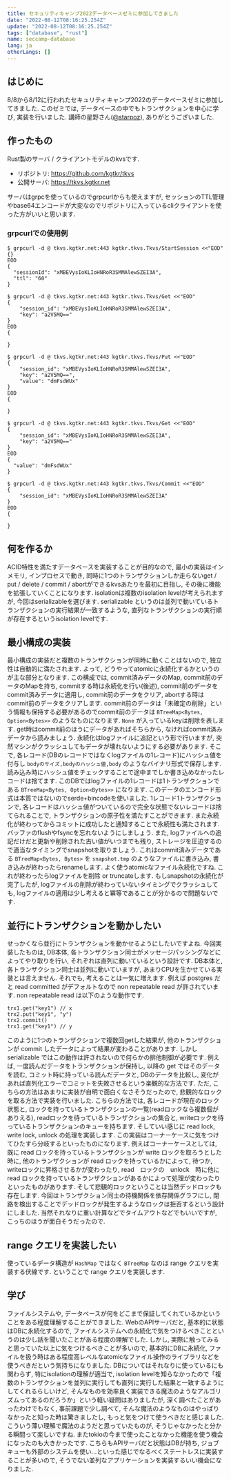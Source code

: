```yaml
---
title: セキュリティキャンプ2022データベースゼミに参加してきました
date: "2022-08-12T08:16:25.254Z"
update: "2022-08-12T08:16:25.254Z"
tags: ["database", "rust"]
name: seccamp-database
lang: ja
otherLangs: []
---
```

## はじめに
8/8から8/12に行われたセキュリティキャンプ2022のデータベースゼミに参加してきました. このゼミでは, データベースの中でもトランザクションを中心に学び, 実装を行いました. 講師の星野さん([@starpoz](https://twitter.com/starpoz)), ありがとうございました.

## 作ったもの
Rust製のサーバ / クライアントモデルのkvsです.

* リポジトリ: https://github.com/kgtkr/tkvs
* 公開サーバ: https://tkvs.kgtkr.net

サーバはgrpcを使っているのでgrpcurlからも使えますが, セッションのTTL管理やbase64エンコードが大変なのでリポジトリに入っているcliクライアントを使った方がいいと思います.


### grpcurlでの使用例
```
$ grpcurl -d @ tkvs.kgtkr.net:443 kgtkr.tkvs.Tkvs/StartSession <<"EOD"
{}
EOD
{
  "sessionId": "xMBEVysIoKLIoHNRoR3SMMAlewSZEI3A",
  "ttl": "60"
}

$ grpcurl -d @ tkvs.kgtkr.net:443 kgtkr.tkvs.Tkvs/Get <<"EOD"
{
    "session_id": "xMBEVysIoKLIoHNRoR3SMMAlewSZEI3A",
    "key": "a2V5MQ=="
}
EOD
{
  
}

$ grpcurl -d @ tkvs.kgtkr.net:443 kgtkr.tkvs.Tkvs/Put <<"EOD"
{
    "session_id": "xMBEVysIoKLIoHNRoR3SMMAlewSZEI3A",
    "key": "a2V5MQ==",
    "value": "dmFsdWUx"
}
EOD
{
  
}

$ grpcurl -d @ tkvs.kgtkr.net:443 kgtkr.tkvs.Tkvs/Get <<"EOD"
{
    "session_id": "xMBEVysIoKLIoHNRoR3SMMAlewSZEI3A",
    "key": "a2V5MQ=="
}
EOD
{
  "value": "dmFsdWUx"
}

$ grpcurl -d @ tkvs.kgtkr.net:443 kgtkr.tkvs.Tkvs/Commit <<"EOD"
{
    "session_id": "xMBEVysIoKLIoHNRoR3SMMAlewSZEI3A"
}
EOD
{
  
}
```

## 何を作るか
ACID特性を満たすデータベースを実装することが目的なので, 最小の実装はインメモリ, インプロセスで動き, 同時に1つのトランザクションしか走らないget / put / delete / commit / abortができるkvsあたりを最初に目指し, その後に機能を拡張していくことになります. isolationは複数のisolation levelが考えられますが, 今回はserializableを選びます. serializable というのは並列で動いているトランザクションの実行結果が一致するような, 直列なトランザクションの実行順が存在するというisolation levelです.


## 最小構成の実装
最小構成の実装だと複数のトランザクションが同時に動くことはないので, 独立性は自動的に満たされます. よって, どうやってatomicに永続化するかというのが主な部分となります.
この構成では, commit済みデータのMap, commit前のデータのMapを持ち, commitする時は永続化を行い(後述), commit前のデータをcommit済みデータに適用し, commit前のデータをクリア, abortする時はcommit前のデータをクリアします. commit前のデータは「未確定の削除」という情報も保持する必要があるのでcommit前のデータは `BTreeMap<Bytes, Option<Bytes>>` のようなものになります. `None` が入っているkeyは削除を表します. get時はcommit前のほうにデータがあればそちらから, なければcommit済みデータから読みましょう.
永続化はlogファイルに追記という形で行いますが, 突然マシンがクラッシュしてもデータが壊れないようにする必要があります. そこで, 各レコード(DBのレコードではなくlogファイルの1レコード)にハッシュ値を付与し `bodyのサイズ,bodyのハッシュ値,body` のようなバイナリ形式で保存します. 読み込み時にハッシュ値をチェックすることで途中までしか書き込めなかったレコードは捨てます. このDBではlogファイルの1レコードは1トランザクションである `BTreeMap<Bytes, Option<Bytes>>` になります. このデータのエンコード形式は本質ではないのでserde+bincodeを使いました. 1レコード1トランザクションで, 各レコードはハッシュ値がついているので完全な状態でないレコードは捨てられることで, トランザクションの原子性を満たすことができます. また永続化が終わってからコミットに成功したと通知することで永続性も満たされます. バッファのflushやfsyncを忘れないようにしましょう.
また, logファイルへの追記だけだと更新や削除された古い値がいつまでも残り, ストレージを圧迫するので適当なタイミングでsnapshotを取りましょう. これはcommit済みデータである `BTreeMap<Bytes, Bytes>` を `snapshot.tmp` のようなファイルに書き込み, 書き込みが終わったらrenameします. よく使うatomicなファイル永続化ですね. これが終わったらlogファイルを削除 or truncateします. もしsnapshotの永続化が完了したが, logファイルの削除が終わっていないタイミングでクラッシュしても, logファイルの適用は少し考えると冪等であることが分かるので問題ないです.

## 並行にトランザクションを動かしたい
せっかくなら並行にトランザクションを動かせるようにしたいですよね. 今回実装したものは, DB本体, 各トランザクション同士がメッセージパッシングなどによってやり取りを行い, それぞれは直列に動いているという設計です. DB本体と, 各トランザクション同士は並列に動いていますが, あまりCPUを生かせている実装とは言えません.
それでも, 考えることは一気に増えます.
例えば postgres だと read committed がデフォルトなので non repeatable read が許されています. non repeatable read は以下のような動作です.

```
trx1.get("key1") // x
trx2.put("key1", "y")
trx2.commit()
trx1.get("key1") // y
```

このように1つのトランザクションで複数回getした結果が, 他のトランザクションが commit したデータによって結果が変わることがあります.
しかし serializable ではこの動作は許されないので何らかの排他制御が必要です.
例えば, 一度読んだデータをトランザクションが保持し, 以降の get ではそのデータを読む, コミット時に持っている読んだデータと, DBのデータを比較し, 変化があれば直列化エラーでコミットを失敗させるという楽観的な方法です. ただ, こちらの方法はあまりに実装が自明で面白くなさそうだったので, 悲観的なロックを取る方法で実装を行いました. こちらの方法では, 各レコードが現在のロック状態と, ロックを持っているトランザクションの一覧(readロックなら複数個がありえる), readロックを待っているトランザクションの集合と, writeロックを待っているトランザクションのキューを持ちます. そしていい感じに read lock, write lock, unlock の処理を実装します. この実装はコーナーケースに気をつけてひたすら分岐するといったものになります. 例えばコーナーケースとしては, 既に read ロックを持っているトランザクションが write ロックを取ろうとした時に, 他のトランザクションが read ロックを持っているかによって, 待つか, writeロックに昇格させるかが変わったり, read　ロックの　unlock　時に他にread ロックを持っているトランザクションがあるかによって処理が変わったりといったものがあります.
そして悲観的ロックということは当然デッドロックも存在します. 今回はトランザクション同士の待機関係を依存関係グラフにし, 閉路を検出することでデッドロックが発生するようなロックは拒否するという設計にしました. 当然それなりに重い計算などでタイムアウトなどでもいいですが, こっちのほうが面白そうだったので.


## range クエリを実装したい
使っているデータ構造が `HashMap` ではなく `BTreeMap` なのは range クエリを実装する伏線です. ということで range クエリを実装します.

## 学び
ファイルシステムや, データベースが何をどこまで保証してくれているかということをある程度理解することができました.
WebのAPIサーバだと, 基本的に状態はDBに永続化するので, ファイルシステムへの永続化で気をつけるべきことというのは少し話を聞いたことがある程度の理解でした. しかし, 実際に触ってみると思っていた以上に気をつけるべきことが多いので, 基本的にDBに永続化, ファイルを扱う時はある程度高レベルなatomicなファイル操作のライブラリなどを使うべきだという気持ちになりました. 
DBについてはそれなりに使っているにも関わらず, 特にisolationの理解が適当で, isolation levelを知らなかったので「複数のトランザクションを並列に実行しても直列に実行した結果と一致するようにしてくれるらしいけど, そんなものを効率良く実装できる魔法のようなアルゴリズムってあるのだろうか」という軽い疑問はありましたが, 深く調べたことがあったわけでもなく, 事前課題で少し調べて, そんな魔法のようなものはやっぱりなかったと知った時は驚きましたし, もっと気をつけて使うべきだと感じました. こういう薄い理解で魔法のようだと思っていたものが, そうじゃなかったと分かる瞬間って楽しいですね.
またtokioの今まで使ったことなかった機能を使う機会になったのも大きかったです. こちらもAPIサーバだと状態はDBが持ち, ジョブキューも外部のシステムを使い…といった感じでなるべくステートレスに実装することが多いので, そうでない並列なアプリケーションを実装するいい機会になりました.
